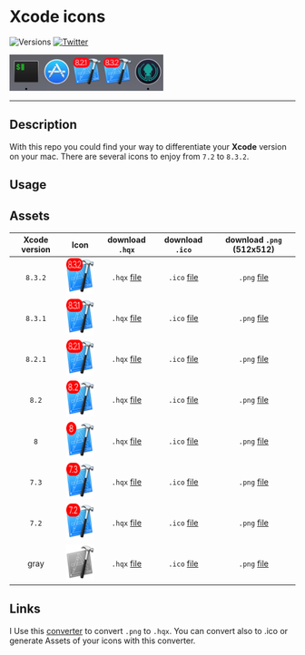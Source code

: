 # Xcode icons

![Versions](https://img.shields.io/badge/versions->=7.2-333333.svg?style=flat-square)
[![Twitter](https://img.shields.io/badge/twitter-@StevenWatremez-blue.svg?style=flat-square)](http://twitter.com/StevenWatremez)

<img alt="Xcode_8.3.2" src="img/dock.png"  height="64" />

---

## Description
With this repo you could find your way to differentiate your **Xcode** version on your mac. There are several icons to enjoy from `7.2` to `8.3.2`. 

## Usage



## Assets

| Xcode version |    Icon    |        download `.hqx`         |        download `.ico`         |        download `.png` (512x512)      |
|:-------------:|:----------:|:---------------------------------:|:---------------------------------:|:----------------------------------------:|
|`8.3.2`| <img alt="Xcode_8.3.2" src="generated-icons/Xcode_8.3.2/Assets/512x512.png" width="64" height="64" /> | `.hqx` [file](generated-icons/Xcode_8.3.2/Xcode_8.3.2.hqx) |`.ico` [file](generated-icons/Xcode_8.3.2/Assets/Xcode_8.3.2.ico) |`.png` [file](generated-icons/Xcode_8.3.2/Assets/512x512.png) |
|`8.3.1`| <img alt="Xcode_8.3.1" src="generated-icons/Xcode_8.3.1/Assets/512x512.png" width="64" height="64" /> | `.hqx` [file](generated-icons/Xcode_8.3.1/Xcode_8.3.1.hqx) |`.ico` [file](generated-icons/Xcode_8.3.1/Assets/Xcode_8.3.1.ico) |`.png` [file](generated-icons/Xcode_8.3.1/Assets/512x512.png) |
|`8.2.1`| <img alt="Xcode_8.2.1" src="generated-icons/Xcode_8.2.1/Assets/512x512.png" width="64" height="64" /> | `.hqx` [file](generated-icons/Xcode_8.2.1/Xcode_8.2.1.hqx) |`.ico` [file](generated-icons/Xcode_8.2.1/Assets/Xcode_8.2.1.ico) |`.png` [file](generated-icons/Xcode_8.2.1/Assets/512x512.png) |
|`8.2`  | <img alt="Xcode_8.2" src="generated-icons/Xcode_8.2/Assets/512x512.png" width="64" height="64" />     | `.hqx` [file](generated-icons/Xcode_8.2/Xcode_8.2.hqx)     |`.ico` [file](generated-icons/Xcode_8.2/Assets/Xcode_8.2.ico) |`.png` [file](generated-icons/Xcode_8.2/Assets/512x512.png) |
|`8`    | <img alt="Xcode_8" src="generated-icons/Xcode_8/Assets/512x512.png" width="64" height="64" />         | `.hqx` [file](generated-icons/Xcode_8/Xcode_8.hqx)         |`.ico` [file](generated-icons/Xcode_8/Assets/Xcode_8.ico) |`.png` [file](generated-icons/Xcode_8/Assets/512x512.png) |
|`7.3`    | <img alt="Xcode_7.3" src="generated-icons/Xcode_7.3/Assets/512x512.png" width="64" height="64" />         | `.hqx` [file](generated-icons/Xcode_7.3/Xcode_7.3.hqx)         |`.ico` [file](generated-icons/Xcode_7.3/Assets/Xcode_7.3.ico) |`.png` [file](generated-icons/Xcode_7.3/Assets/512x512.png) |
|`7.2`    | <img alt="Xcode_7.2" src="generated-icons/Xcode_7.2/Assets/512x512.png" width="64" height="64" />         | `.hqx` [file](generated-icons/Xcode_7.2/Xcode_7.2.hqx)         |`.ico` [file](generated-icons/Xcode_7.2/Assets/Xcode_7.2.ico) |`.png` [file](generated-icons/Xcode_7.2/Assets/512x512.png) |
|gray    | <img alt="Xcode_gray" src="generated-icons/Xcode_gray/Assets/512x512.png" width="64" height="64" />         | `.hqx` [file](generated-icons/Xcode_gray/Xcode_gray.hqx)         |`.ico` [file](generated-icons/Xcode_gray/AssetsXcode_gray.ico) |`.png` [file](generated-icons/Xcode_gray/Assets/512x512.png) |

## Links

I Use this [converter](https://iconverticons.com/online/) to convert `.png` to `.hqx`. You can convert also to .ico or generate Assets of your icons with this converter. 
